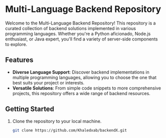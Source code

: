 # Multi-Language Backend Repository

Welcome to the Multi-Language Backend Repository! This repository is a curated collection of backend solutions implemented in various programming languages. Whether you're a Python aficionado, Node.js enthusiast, or Java expert, you'll find a variety of server-side components to explore.

## Features

- **Diverse Language Support**: Discover backend implementations in multiple programming languages, allowing you to choose the one that best suits your project or interests.
- **Versatile Solutions**: From simple code snippets to more comprehensive projects, this repository offers a wide range of backend resources.

## Getting Started

1. Clone the repository to your local machine.

   ```bash
   git clone https://github.com/Khaledxab/backendX.git
